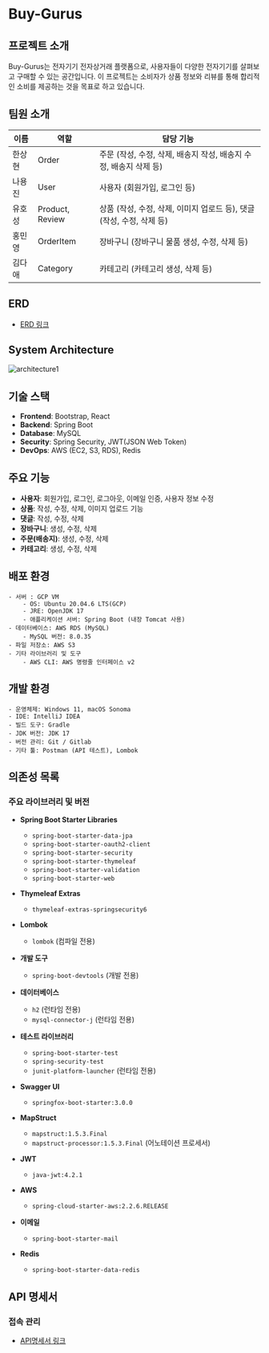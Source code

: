 # Buy-Gurus

## 프로젝트 소개
Buy-Gurus는 전자기기 전자상거래 플랫폼으로, 사용자들이 다양한 전자기기를 살펴보고 구매할 수 있는 공간입니다. 이 프로젝트는 소비자가 상품 정보와 리뷰를 통해 합리적인 소비를 제공하는 것을 목표로 하고 있습니다.

## 팀원 소개
| 이름   | 역할    | 담당 기능                        |
|--------|---------|----------------------------------|
| 한상현 | Order   | 주문 (작성, 수정, 삭제, 배송지 작성, 배송지 수정, 배송지 삭제 등)   |
| 나용진 | User    | 사용자 (회원가입, 로그인 등)   |
| 유호성 | Product, Review  | 상품 (작성, 수정, 삭제, 이미지 업로드 등), 댓글 (작성, 수정, 삭제 등)   |
| 홍민영 | OrderItem   | 장바구니 (장바구니 물품 생성, 수정, 삭제 등)   |
| 김다애 | Category   | 카테고리 (카테고리 생성, 삭제 등)   |

## ERD
- [ERD 링크](https://www.erdcloud.com/d/XEQxhup44GQxREX7b)

## System Architecture
![architecture1](https://github.com/user-attachments/assets/d04cc35d-21e3-4feb-9feb-76e21060b68a)

## 기술 스택
- **Frontend**: Bootstrap, React
- **Backend**: Spring Boot
- **Database**: MySQL
- **Security**: Spring Security, JWT(JSON Web Token)
- **DevOps**: AWS (EC2, S3, RDS), Redis

## 주요 기능
- **사용자**: 회원가입, 로그인, 로그아웃, 이메일 인증, 사용자 정보 수정
- **상품**: 작성, 수정, 삭제, 이미지 업로드 기능
- **댓글**: 작성, 수정, 삭제
- **장바구니**: 생성, 수정, 삭제
- **주문(배송지)**: 생성, 수정, 삭제
- **카테고리**: 생성, 수정, 삭제

## 배포 환경
```
- 서버 : GCP VM
    - OS: Ubuntu 20.04.6 LTS(GCP)
    - JRE: OpenJDK 17
    - 애플리케이션 서버: Spring Boot (내장 Tomcat 사용)
- 데이터베이스: AWS RDS (MySQL)
    - MySQL 버전: 8.0.35
- 파일 저장소: AWS S3
- 기타 라이브러리 및 도구
    - AWS CLI: AWS 명령줄 인터페이스 v2
```

## 개발 환경
```
- 운영체제: Windows 11, macOS Sonoma
- IDE: IntelliJ IDEA
- 빌드 도구: Gradle
- JDK 버전: JDK 17
- 버전 관리: Git / Gitlab
- 기타 툴: Postman (API 테스트), Lombok
```

## 의존성 목록
### 주요 라이브러리 및 버전
- **Spring Boot Starter Libraries**
  - `spring-boot-starter-data-jpa`
  - `spring-boot-starter-oauth2-client`
  - `spring-boot-starter-security`
  - `spring-boot-starter-thymeleaf`
  - `spring-boot-starter-validation`
  - `spring-boot-starter-web`
  
- **Thymeleaf Extras**
  - `thymeleaf-extras-springsecurity6`

- **Lombok**
  - `lombok` (컴파일 전용)

- **개발 도구**
  - `spring-boot-devtools` (개발 전용)

- **데이터베이스**
  - `h2` (런타임 전용)
  - `mysql-connector-j` (런타임 전용)

- **테스트 라이브러리**
  - `spring-boot-starter-test`
  - `spring-security-test`
  - `junit-platform-launcher` (런타임 전용)

- **Swagger UI**
  - `springfox-boot-starter:3.0.0`

- **MapStruct**
  - `mapstruct:1.5.3.Final`
  - `mapstruct-processor:1.5.3.Final` (어노테이션 프로세서)

- **JWT**
  - `java-jwt:4.2.1`

- **AWS**
  - `spring-cloud-starter-aws:2.2.6.RELEASE`

- **이메일**
  - `spring-boot-starter-mail`

- **Redis**
  - `spring-boot-starter-data-redis`



## API 명세서
### 접속 관리
- [API명세서 링크](https://www.notion.so/elice-track/API-3736518d004341ffb20e39cedd8975d1)
